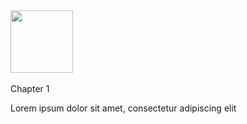<div class="chapter">
    <img width="100px" src="images/github/moon-600.png">
    &nbsp;&nbsp;&nbsp;&nbsp;
    <div class="column1">
        <p class="title">Chapter 1</p>
        <p class="subtitle">Lorem ipsum dolor sit amet, consectetur adipiscing elit</p>
    </div>
</div>
